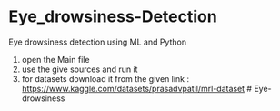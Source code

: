 # Eye_drowsiness-Detection
Eye drowsiness detection using ML and Python
1) open the Main file
2) use the give sources and run it
3) for datasets download it from the given link : https://www.kaggle.com/datasets/prasadvpatil/mrl-dataset
#   E y e - d r o w s i n e s s  
 
